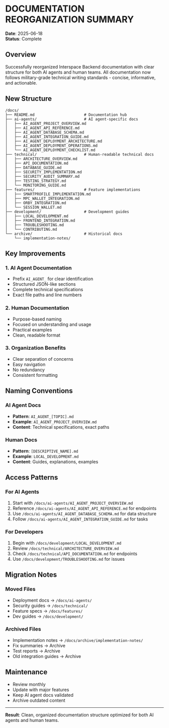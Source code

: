 # DOCUMENTATION REORGANIZATION SUMMARY

**Date**: 2025-06-18  
**Status**: Complete

## Overview

Successfully reorganized Interspace Backend documentation with clear structure for both AI agents and human teams. All documentation now follows military-grade technical writing standards - concise, informative, and actionable.

## New Structure

```
/docs/
├── README.md                      # Documentation hub
├── ai-agents/                     # AI agent-specific docs
│   ├── AI_AGENT_PROJECT_OVERVIEW.md
│   ├── AI_AGENT_API_REFERENCE.md
│   ├── AI_AGENT_DATABASE_SCHEMA.md
│   ├── AI_AGENT_INTEGRATION_GUIDE.md
│   ├── AI_AGENT_DEPLOYMENT_ARCHITECTURE.md
│   ├── AI_AGENT_DEPLOYMENT_OPERATIONS.md
│   └── AI_AGENT_DEPLOYMENT_CHECKLIST.md
├── technical/                     # Human-readable technical docs
│   ├── ARCHITECTURE_OVERVIEW.md
│   ├── API_DOCUMENTATION.md
│   ├── DATABASE_GUIDE.md
│   ├── SECURITY_IMPLEMENTATION.md
│   ├── SECURITY_AUDIT_SUMMARY.md
│   ├── TESTING_STRATEGY.md
│   └── MONITORING_GUIDE.md
├── features/                      # Feature implementations
│   ├── SMARTPROFILE_IMPLEMENTATION.md
│   ├── MPC_WALLET_INTEGRATION.md
│   ├── ORBY_INTEGRATION.md
│   └── SESSION_WALLET.md
├── development/                   # Development guides
│   ├── LOCAL_DEVELOPMENT.md
│   ├── FRONTEND_INTEGRATION.md
│   ├── TROUBLESHOOTING.md
│   └── CONTRIBUTING.md
└── archive/                       # Historical docs
    └── implementation-notes/
```

## Key Improvements

### 1. AI Agent Documentation
- Prefix `AI_AGENT_` for clear identification
- Structured JSON-like sections
- Complete technical specifications
- Exact file paths and line numbers

### 2. Human Documentation
- Purpose-based naming
- Focused on understanding and usage
- Practical examples
- Clean, readable format

### 3. Organization Benefits
- Clear separation of concerns
- Easy navigation
- No redundancy
- Consistent formatting

## Naming Conventions

### AI Agent Docs
- **Pattern**: `AI_AGENT_[TOPIC].md`
- **Example**: `AI_AGENT_PROJECT_OVERVIEW.md`
- **Content**: Technical specifications, exact paths

### Human Docs
- **Pattern**: `[DESCRIPTIVE_NAME].md`
- **Example**: `LOCAL_DEVELOPMENT.md`
- **Content**: Guides, explanations, examples

## Access Patterns

### For AI Agents
1. Start with `/docs/ai-agents/AI_AGENT_PROJECT_OVERVIEW.md`
2. Reference `/docs/ai-agents/AI_AGENT_API_REFERENCE.md` for endpoints
3. Use `/docs/ai-agents/AI_AGENT_DATABASE_SCHEMA.md` for data structure
4. Follow `/docs/ai-agents/AI_AGENT_INTEGRATION_GUIDE.md` for tasks

### For Developers
1. Begin with `/docs/development/LOCAL_DEVELOPMENT.md`
2. Review `/docs/technical/ARCHITECTURE_OVERVIEW.md`
3. Check `/docs/technical/API_DOCUMENTATION.md` for endpoints
4. Use `/docs/development/TROUBLESHOOTING.md` for issues

## Migration Notes

### Moved Files
- Deployment docs → `/docs/ai-agents/`
- Security guides → `/docs/technical/`
- Feature specs → `/docs/features/`
- Dev guides → `/docs/development/`

### Archived Files
- Implementation notes → `/docs/archive/implementation-notes/`
- Fix summaries → Archive
- Test reports → Archive
- Old integration guides → Archive

## Maintenance

- Review monthly
- Update with major features
- Keep AI agent docs validated
- Archive outdated content

---

**Result**: Clean, organized documentation structure optimized for both AI agents and human teams.